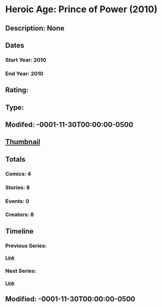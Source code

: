 # Heroic Age: Prince of Power (2010)
## Description: None
## Dates
### Start Year: 2010
### End Year: 2010
## Rating: 
## Type: 
## Modifed: -0001-11-30T00:00:00-0500
## [Thumbnail](http://i.annihil.us/u/prod/marvel/i/mg/1/d0/4bab8bbfce315.jpg)
## Totals
### Comics: 4
### Stories: 8
### Events: 0
### Creators: 8
## Timeline
### Previous Series: 
#### [Link]()
### Next Series: 
#### [Link]()
## Modified: -0001-11-30T00:00:00-0500